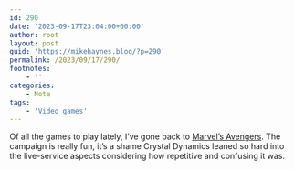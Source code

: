 ```yaml
---
id: 290
date: '2023-09-17T23:04:00+00:00'
author: root
layout: post
guid: 'https://mikehaynes.blog/?p=290'
permalink: /2023/09/17/290/
footnotes:
    - ''
categories:
    - Note
tags:
    - 'Video games'
---
```


Of all the games to play lately, I’ve gone back to [Marvel’s Avengers](https://avengers.crystald.com/en-us/). The campaign is really fun, it’s a shame Crystal Dynamics leaned so hard into the live-service aspects considering how repetitive and confusing it was.